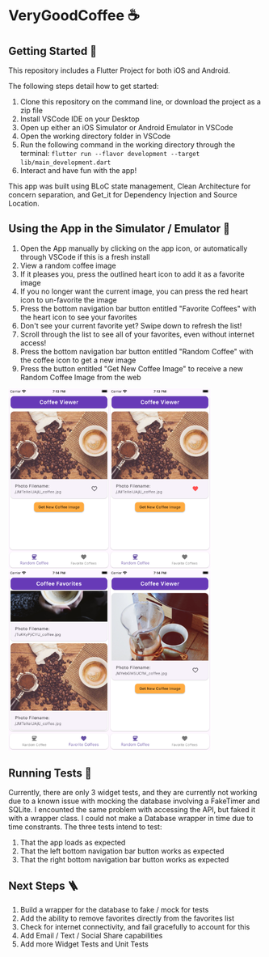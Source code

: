# VeryGoodCoffee ☕

## Getting Started 🚀

This repository includes a Flutter Project for both iOS and Android.

The following steps detail how to get started:
1. Clone this repository on the command line, or download the project as a zip file
2. Install VSCode IDE on your Desktop
3. Open up either an iOS Simulator or Android Emulator in VSCode
4. Open the working directory folder in VSCode
5. Run the following command in the working directory through the terminal: `flutter run --flavor development --target lib/main_development.dart`
6. Interact and have fun with the app!

This app was built using BLoC state management, Clean Architecture for concern separation, and Get_it for Dependency Injection and Source Location.

## Using the App in the Simulator / Emulator 📱
1. Open the App manually by clicking on the app icon, or automatically through VSCode if this is a fresh install
2. View a random coffee image
3. If it pleases you, press the outlined heart icon to add it as a favorite image
4. If you no longer want the current image, you can press the red heart icon to un-favorite the image
5. Press the bottom navigation bar button entitled "Favorite Coffees" with the heart icon to see your favorites
6. Don't see your current favorite yet? Swipe down to refresh the list!
7. Scroll through the list to see all of your favorites, even without internet access!
8. Press the bottom navigation bar button entitled "Random Coffee" with the coffee icon to get a new image
9. Press the button entitled "Get New Coffee Image" to receive a new Random Coffee Image from the web

<img src="readme_images/1.png" alt="Random Coffee Tab" width="200"/><img src="readme_images/2.png" alt="Marked Favorite" width="200"/><img src="readme_images/3.png" alt="Favorites Tab" width="200"/><img src="readme_images/4.png" alt="New Random Image" width="200"/>

## Running Tests 🧪
Currently, there are only 3 widget tests, and they are currently not working due to a known issue with mocking the database involving a FakeTimer and SQLite. I encounted the same problem with accessing the API, but faked it with a wrapper class. I could not make a Database wrapper in time due to time constrants. The three tests intend to test:
1. That the app loads as expected
2. That the left bottom navigation bar button works as expected
3. That the right bottom navigation bar button works as expected

## Next Steps 🪜
1. Build a wrapper for the database to fake / mock for tests
2. Add the ability to remove favorites directly from the favorites list
3. Check for internet connectivity, and fail gracefully to account for this
4. Add Email / Text / Social Share capabilities
5. Add more Widget Tests and Unit Tests
